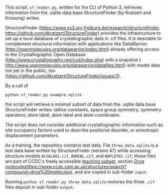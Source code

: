 This script, `sf_reader.py`, written for the CLI of Python 3, retrieves
information from the .sqlite data base StructureFinder (by Kratzert and
Krossing) writes.

StructureFinder (https://www.xs3.uni-freiburg.de/research/structurefinder,
https://github.com/dkratzert/StructureFinder) provides the infrastructure
to set up a local database of crystallographic data in .cif files.  It
is desirable to complement structural information with applications like
DataWarrior (http://openmolecules.org/datawarrior/index.html) already
offering access to the Crystallographic Open Database
(http://www.crystallography.net/cod/index.php) with a snapshot (
http://www.openmolecules.org/datawarrior/datafiles.html) with model data
not yet in the public, too 
(https://github.com/dkratzert/StructureFinder/issues/3).

By a call of

`python sf_reader.py example.sqlite`

the script will retrieve a _minimal subset_ of data from the .sqlite data
base StructureFinder writes: lattice constants, space group
symmetry, symmetry operators; atom label, atom label and atom coordinates.

The script does not consider additional crystallographic information
such as site occupancy factors used to describe positional disorder,
or anisotropic displacement parameters.


As a training, the repository contains test data.  File
`three_data.sqlite` is a test data base written by StructureFinder
(version 47) while accessing structure models `ACSALA01.cif`,
`ADRENL.cif`, and `BAPLOT01.cif`; these files are part of CCDC's freely
accessible [teaching subset](https://www.ccdc.cam.ac.uk/Community/educationalresources/teaching-database/),
section [Drug molecules]()https://www.ccdc.cam.ac.uk/structures/search?compound=drug%20molecules), 
and are copied in sub-folder `input`.

Running `python sf_reader.py three_data.sqlite` restores the three
`.cif` files deposit in sub-folder `output`.
